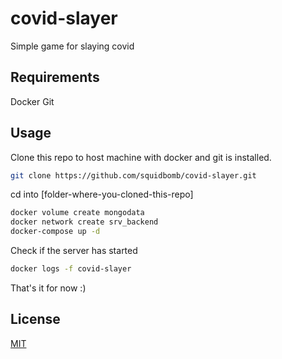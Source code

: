 # covid-slayer
Simple game for slaying covid

## Requirements

Docker
Git

## Usage

Clone this repo to host machine with docker and git is installed.

```bash
git clone https://github.com/squidbomb/covid-slayer.git
```

cd into [folder-where-you-cloned-this-repo]

```bash
docker volume create mongodata
docker network create srv_backend
docker-compose up -d
```

Check if the server has started

```bash
docker logs -f covid-slayer
```

That's it for now :)

## License
[MIT](https://choosealicense.com/licenses/mit/)
